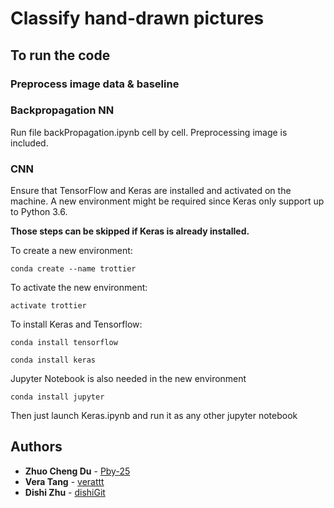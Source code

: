 # Classify hand-drawn pictures

## To run the code

### Preprocess image data & baseline

### Backpropagation NN

Run file backPropagation.ipynb cell by cell.
Preprocessing image is included.

### CNN
Ensure that TensorFlow and Keras are installed and activated on the machine.
A new environment might be required since Keras only support up to Python 3.6.


**Those steps can be skipped if Keras is already installed.**

To create a new environment:

`conda create --name trottier`

To activate the new environment:

`activate trottier`

To install Keras and Tensorflow:

`conda install tensorflow`

`conda install keras`

Jupyter Notebook is also needed in the new environment

`conda install jupyter`

Then just launch Keras.ipynb and run it as any other jupyter notebook

## Authors

* **Zhuo Cheng Du** - [Pby-25](https://github.com/Pby-25)
* **Vera Tang** - [verattt](https://github.com/verattt)
* **Dishi Zhu** - [dishiGit](https://github.com/dishiGit)
